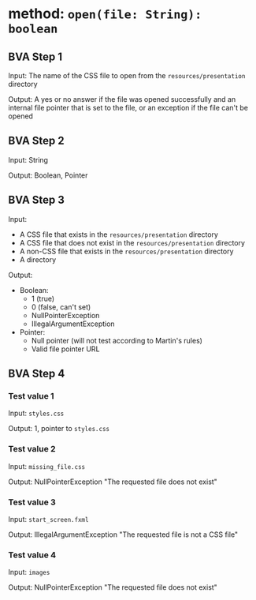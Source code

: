 # method: `open(file: String): boolean`

## BVA Step 1
Input: The name of the CSS file to open from the `resources/presentation` directory

Output: A yes or no answer if the file was opened successfully and an internal file pointer that is set to the file, or an exception if the file can't be opened

## BVA Step 2
Input: String

Output: Boolean, Pointer

## BVA Step 3
Input:
- A CSS file that exists in the `resources/presentation` directory
- A CSS file that does not exist in the `resources/presentation` directory
- A non-CSS file that exists in the `resources/presentation` directory
- A directory

Output:
- Boolean:
    - 1 (true)
    - 0 (false, can't set)
    - NullPointerException
    - IllegalArgumentException
- Pointer:
    - Null pointer (will not test according to Martin's rules)
    - Valid file pointer URL

## BVA Step 4
### Test value 1
Input: `styles.css`

Output: 1, pointer to `styles.css`
### Test value 2
Input: `missing_file.css`

Output: NullPointerException "The requested file does not exist"
### Test value 3
Input: `start_screen.fxml`

Output: IllegalArgumentException "The requested file is not a CSS file"
### Test value 4
Input: `images`

Output: NullPointerException "The requested file does not exist"
